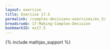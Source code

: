 ```yaml
---
layout: exercise
title: Exercise 17.5
permalink: /complex-decisions-exercises/ex_5/
breadcrumb: 17-Making-Complex-Decision
bookmarkID: ex17.5
---
```


{% include mathjax_support %}
